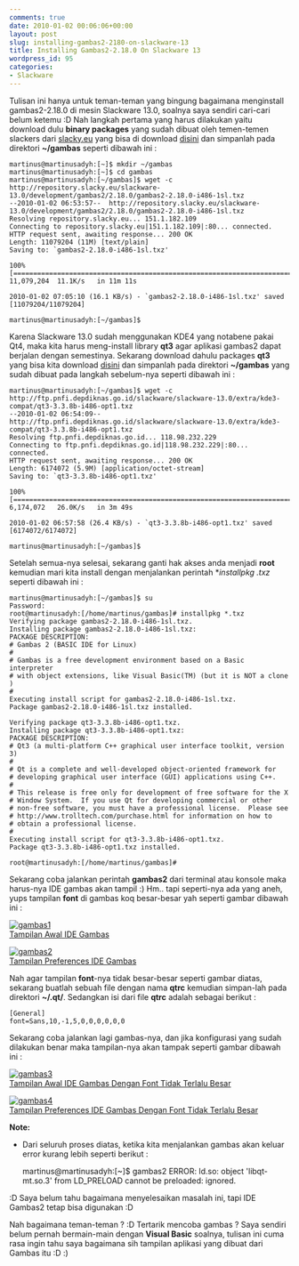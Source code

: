 ```yaml
---
comments: true
date: 2010-01-02 00:06:06+00:00
layout: post
slug: installing-gambas2-2180-on-slackware-13
title: Installing Gambas2-2.18.0 On Slackware 13
wordpress_id: 95
categories:
- Slackware
---
```


Tulisan ini hanya untuk teman-teman yang bingung bagaimana menginstall gambas2-2.18.0 di mesin Slackware 13.0, soalnya saya sendiri cari-cari belum ketemu :D Nah langkah pertama yang harus dilakukan yaitu download dulu **binary packages** yang sudah dibuat oleh temen-temen slackers dari [slacky.eu](http://www.slacky.eu/aadm/pkgs/index.php?ver=13&pkg=134) yang bisa di download [disini](http://repository.slacky.eu/slackware-13.0/development/gambas2/2.18.0/gambas2-2.18.0-i486-1sl.txz) dan simpanlah pada direktori **~/gambas** seperti dibawah ini :

    
    
    martinus@martinusadyh:[~]$ mkdir ~/gambas
    martinus@martinusadyh:[~]$ cd gambas
    martinus@martinusadyh:[~/gambas]$ wget -c http://repository.slacky.eu/slackware-13.0/development/gambas2/2.18.0/gambas2-2.18.0-i486-1sl.txz
    --2010-01-02 06:53:57--  http://repository.slacky.eu/slackware-13.0/development/gambas2/2.18.0/gambas2-2.18.0-i486-1sl.txz
    Resolving repository.slacky.eu... 151.1.182.109
    Connecting to repository.slacky.eu|151.1.182.109|:80... connected.
    HTTP request sent, awaiting response... 200 OK
    Length: 11079204 (11M) [text/plain]
    Saving to: `gambas2-2.18.0-i486-1sl.txz'
    
    100%[==============================================================================================================================>] 11,079,204  11.1K/s   in 11m 11s
    
    2010-01-02 07:05:10 (16.1 KB/s) - `gambas2-2.18.0-i486-1sl.txz' saved [11079204/11079204]
    
    martinus@martinusadyh:[~/gambas]$
    



Karena Slackware 13.0 sudah menggunakan KDE4 yang notabene pakai Qt4, maka kita harus meng-install library **qt3** agar aplikasi gambas2 dapat berjalan dengan semestinya. Sekarang download dahulu packages **qt3** yang bisa kita download [disini](http://ftp.pnfi.depdiknas.go.id/slackware/slackware-13.0/extra/kde3-compat/qt3-3.3.8b-i486-opt1.txz) dan simpanlah pada direktori **~/gambas** yang sudah dibuat pada langkah sebelum-nya seperti dibawah ini :

    
    
    martinus@martinusadyh:[~/gambas]$ wget -c http://ftp.pnfi.depdiknas.go.id/slackware/slackware-13.0/extra/kde3-compat/qt3-3.3.8b-i486-opt1.txz
    --2010-01-02 06:54:09--  http://ftp.pnfi.depdiknas.go.id/slackware/slackware-13.0/extra/kde3-compat/qt3-3.3.8b-i486-opt1.txz
    Resolving ftp.pnfi.depdiknas.go.id... 118.98.232.229
    Connecting to ftp.pnfi.depdiknas.go.id|118.98.232.229|:80... connected.
    HTTP request sent, awaiting response... 200 OK
    Length: 6174072 (5.9M) [application/octet-stream]
    Saving to: `qt3-3.3.8b-i486-opt1.txz'
    
    100%[==============================================================================================================================>] 6,174,072   26.0K/s   in 3m 49s
    
    2010-01-02 06:57:58 (26.4 KB/s) - `qt3-3.3.8b-i486-opt1.txz' saved [6174072/6174072]
    
    martinus@martinusadyh:[~/gambas]$
    


<!-- more -->
Setelah semua-nya selesai, sekarang ganti hak akses anda menjadi **root** kemudian mari kita install dengan menjalankan perintah **installpkg *.txz** seperti dibawah ini :

    
    
    martinus@martinusadyh:[~/gambas]$ su
    Password:
    root@martinusadyh:[/home/martinus/gambas]# installpkg *.txz
    Verifying package gambas2-2.18.0-i486-1sl.txz.
    Installing package gambas2-2.18.0-i486-1sl.txz:
    PACKAGE DESCRIPTION:
    # Gambas 2 (BASIC IDE for Linux)
    #
    # Gambas is a free development environment based on a Basic interpreter
    # with object extensions, like Visual Basic(TM) (but it is NOT a clone )
    #
    Executing install script for gambas2-2.18.0-i486-1sl.txz.
    Package gambas2-2.18.0-i486-1sl.txz installed.
    
    Verifying package qt3-3.3.8b-i486-opt1.txz.
    Installing package qt3-3.3.8b-i486-opt1.txz:
    PACKAGE DESCRIPTION:
    # Qt3 (a multi-platform C++ graphical user interface toolkit, version 3)
    #
    # Qt is a complete and well-developed object-oriented framework for
    # developing graphical user interface (GUI) applications using C++.
    #
    # This release is free only for development of free software for the X
    # Window System.  If you use Qt for developing commercial or other
    # non-free software, you must have a professional license.  Please see
    # http://www.trolltech.com/purchase.html for information on how to
    # obtain a professional license.
    #
    Executing install script for qt3-3.3.8b-i486-opt1.txz.
    Package qt3-3.3.8b-i486-opt1.txz installed.
    
    root@martinusadyh:[/home/martinus/gambas]#
    



Sekarang coba jalankan perintah **gambas2** dari terminal atau konsole maka harus-nya IDE gambas akan tampil :) Hm.. tapi seperti-nya ada yang aneh, yups tampilan **font** di gambas koq besar-besar yah seperti gambar dibawah ini :









[![gambas1](http://farm3.static.flickr.com/2679/4235430156_c97f78a36c.jpg)  
Tampilan Awal IDE Gambas](http://www.flickr.com/photos/10243554@N02/4235430156/)




[![gambas2](http://farm5.static.flickr.com/4025/4235430160_b1145edc05.jpg)  
Tampilan Preferences IDE Gambas](http://www.flickr.com/photos/10243554@N02/4235430160/)






Nah agar tampilan **font**-nya tidak besar-besar seperti gambar diatas, sekarang buatlah sebuah file dengan nama **qtrc** kemudian simpan-lah pada direktori **~/.qt/**. Sedangkan isi dari file **qtrc** adalah sebagai berikut :

    
    
    [General]
    font=Sans,10,-1,5,0,0,0,0,0,0
    



Sekarang coba jalankan lagi gambas-nya, dan jika konfigurasi yang sudah dilakukan benar maka tampilan-nya akan tampak seperti gambar dibawah ini :









[![gambas3](http://farm5.static.flickr.com/4005/4235430162_2ec48c68a5.jpg)  
Tampilan Awal IDE Gambas Dengan Font Tidak Terlalu Besar](http://www.flickr.com/photos/10243554@N02/4235430162/)




[![gambas4](http://farm5.static.flickr.com/4001/4235430166_25377f0dc4.jpg)  
Tampilan Preferences IDE Gambas Dengan Font Tidak Terlalu Besar](http://www.flickr.com/photos/10243554@N02/4235430166/)






**Note:**
- Dari seluruh proses diatas, ketika kita menjalankan gambas akan keluar error kurang lebih seperti berikut :

    
    
    martinus@martinusadyh:[~]$ gambas2
    ERROR: ld.so: object 'libqt-mt.so.3' from LD_PRELOAD cannot be preloaded: ignored.
    


:D Saya belum tahu bagaimana menyelesaikan masalah ini, tapi IDE Gambas2 tetap bisa digunakan :D

Nah bagaimana teman-teman ? :D Tertarik mencoba gambas ? Saya sendiri belum pernah bermain-main dengan **Visual Basic** soalnya, tulisan ini cuma rasa ingin tahu saya bagaimana sih tampilan aplikasi yang dibuat dari Gambas itu :D :)
